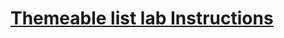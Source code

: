 # [Themeable list lab Instructions](https://github.com/alchemycodelab/alchemy-fsjs-september-2020/tree/main/32_context-api/lab)